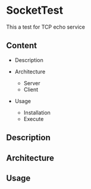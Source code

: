 # SocketTest
This a test for TCP echo service

## Content
* Description

* Architecture
  *  Server
  *  Client

* Usage
  * Installation
  * Execute

## Description


## Architecture


## Usage
